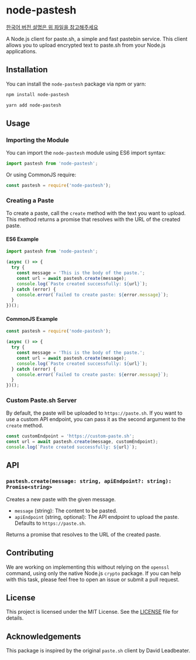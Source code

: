 # node-pastesh

[한국어 버전 설명은 위 파일을 참고해주세요](README-KO.md)

A Node.js client for paste.sh, a simple and fast pastebin service. This client allows you to upload encrypted text to paste.sh from your Node.js applications.

## Installation

You can install the `node-pastesh` package via npm or yarn:

```sh
npm install node-pastesh
```

```sh
yarn add node-pastesh
```

## Usage

### Importing the Module

You can import the `node-pastesh` module using ES6 import syntax:

```typescript
import pastesh from 'node-pastesh';
```

Or using CommonJS require:

```javascript
const pastesh = require('node-pastesh');
```

### Creating a Paste

To create a paste, call the `create` method with the text you want to upload. This method returns a promise that resolves with the URL of the created paste.

#### ES6 Example

```typescript
import pastesh from 'node-pastesh';

(async () => {
  try {
    const message = 'This is the body of the paste.';
    const url = await pastesh.create(message);
    console.log(`Paste created successfully: ${url}`);
  } catch (error) {
    console.error(`Failed to create paste: ${error.message}`);
  }
})();
```

#### CommonJS Example

```javascript
const pastesh = require('node-pastesh');

(async () => {
  try {
    const message = 'This is the body of the paste.';
    const url = await pastesh.create(message);
    console.log(`Paste created successfully: ${url}`);
  } catch (error) {
    console.error(`Failed to create paste: ${error.message}`);
  }
})();
```

### Custom Paste.sh Server

By default, the paste will be uploaded to `https://paste.sh`. If you want to use a custom API endpoint, you can pass it as the second argument to the `create` method.

```typescript
const customEndpoint = 'https://custom-paste.sh';
const url = await pastesh.create(message, customEndpoint);
console.log(`Paste created successfully: ${url}`);
```

## API

### `pastesh.create(message: string, apiEndpoint?: string): Promise<string>`

Creates a new paste with the given message.

- `message` (string): The content to be pasted.
- `apiEndpoint` (string, optional): The API endpoint to upload the paste. Defaults to `https://paste.sh`.

Returns a promise that resolves to the URL of the created paste.

## Contributing

We are working on implementing this without relying on the `openssl` command, using only the native Node.js `crypto` package. If you can help with this task, please feel free to open an issue or submit a pull request. 

## License

This project is licensed under the MIT License. See the [LICENSE](LICENSE) file for details.

## Acknowledgements

This package is inspired by the original `paste.sh` client by David Leadbeater.